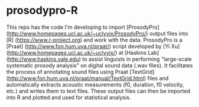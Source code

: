 # prosodypro-R
This repo has the code I'm developing to import [ProsodyPro] (http://www.homepages.ucl.ac.uk/~uclyyix/ProsodyPro/) output files into [R] (https://www.r-project.org) and work with the data. ProsodyPro is a [Praat] (http://www.fon.hum.uva.nl/praat/) script developed by [Yi Xu] (http://www.homepages.ucl.ac.uk/~uclyyix/) at [Haskins Lab] (http://www.haskins.yale.edu) to assist linguists in performing "large-scale systematic prosody analysis" on digital sound data (.wav files). It facilitates the process of annotating sound files using Praat [TextGrid] (http://www.fon.hum.uva.nl/praat/manual/TextGrid.html) files and automatically extracts acoustic measurements (f0, duration, f0 velocity, etc.) and writes them to text files. These output files can then be imported into R and plotted and used for statistical analysis.
